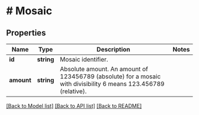 # # Mosaic

## Properties

Name | Type | Description | Notes
------------ | ------------- | ------------- | -------------
**id** | **string** | Mosaic identifier. |
**amount** | **string** | Absolute amount. An amount of 123456789 (absolute) for a mosaic with divisibility 6 means 123.456789 (relative). |

[[Back to Model list]](../../README.md#models) [[Back to API list]](../../README.md#endpoints) [[Back to README]](../../README.md)
